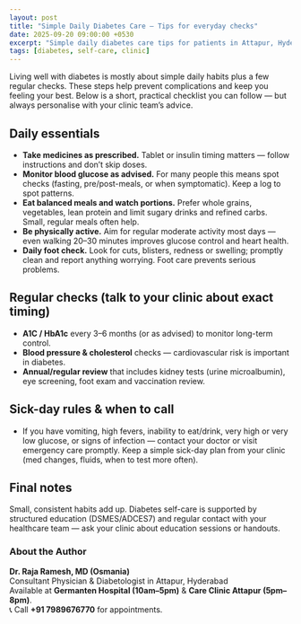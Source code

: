 ```yaml
---
layout: post
title: "Simple Daily Diabetes Care — Tips for everyday checks"
date: 2025-09-20 09:00:00 +0530
excerpt: "Simple daily diabetes care tips for patients in Attapur, Hyderabad — practical habits, easy monitoring advice and when to visit your doctor."
tags: [diabetes, self-care, clinic]
---
```


Living well with diabetes is mostly about simple daily habits plus a few regular checks. These steps help prevent complications and keep you feeling your best. Below is a short, practical checklist you can follow — but always personalise with your clinic team’s advice.

## Daily essentials
- **Take medicines as prescribed.** Tablet or insulin timing matters — follow instructions and don’t skip doses. 
- **Monitor blood glucose as advised.** For many people this means spot checks (fasting, pre/post-meals, or when symptomatic). Keep a log to spot patterns.
- **Eat balanced meals and watch portions.** Prefer whole grains, vegetables, lean protein and limit sugary drinks and refined carbs. Small, regular meals often help.
- **Be physically active.** Aim for regular moderate activity most days — even walking 20–30 minutes improves glucose control and heart health.
- **Daily foot check.** Look for cuts, blisters, redness or swelling; promptly clean and report anything worrying. Foot care prevents serious problems.

## Regular checks (talk to your clinic about exact timing)
- **A1C / HbA1c** every 3–6 months (or as advised) to monitor long-term control.
- **Blood pressure & cholesterol** checks — cardiovascular risk is important in diabetes.
- **Annual/regular review** that includes kidney tests (urine microalbumin), eye screening, foot exam and vaccination review.

## Sick-day rules & when to call
- If you have vomiting, high fevers, inability to eat/drink, very high or very low glucose, or signs of infection — contact your doctor or visit emergency care promptly. Keep a simple sick-day plan from your clinic (med changes, fluids, when to test more often).

## Final notes
Small, consistent habits add up. Diabetes self-care is supported by structured education (DSMES/ADCES7) and regular contact with your healthcare team — ask your clinic about education sessions or handouts.

### About the Author
**Dr. Raja Ramesh, MD (Osmania)**  
Consultant Physician & Diabetologist in Attapur, Hyderabad  
Available at **Germanten Hospital (10am–5pm)** & **Care Clinic Attapur (5pm–8pm)**.  
📞 Call **+91 7989676770** for appointments.
